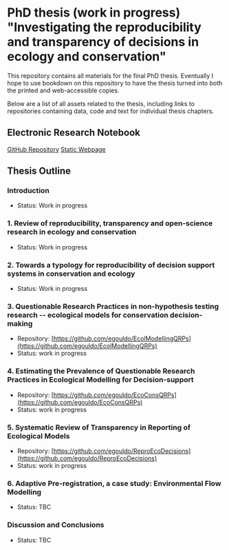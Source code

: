 # PhD thesis (work in progress) "Investigating the reproducibility and transparency of decisions in ecology and conservation"

This repository contains all materials for the final PhD thesis. Eventually I hope to use bookdown on this repository to have the thesis turned into both the printed and web-accessible copies.

Below are a list of all assets related to the thesis, including links to repositories containing data, code and text for individual thesis chapters.

## Electronic Research Notebook

[GitHub Repository](https://github.com/egouldo/notebook_elise_gould)
[Static Webpage](http://egouldo.github.io/)

## Thesis Outline

### Introduction

- Status: Work in progress

### 1. Review of reproducibility, transparency and open-science research in ecology and conservation

- Status: Work in progress

### 2. Towards a typology for reproducibility of decision support systems in conservation and ecology

- Status: Work in progress

### 3. Questionable Research Practices in non-hypothesis testing research -- ecological models for conservation decision-making

- Repository: [https://github.com/egouldo/EcolModellingQRPs](https://github.com/egouldo/EcolModellingQRPs)
- Status: work in progress

### 4. Estimating the Prevalence of Questionable Research Practices in Ecological Modelling for Decision-support

- Repository: [https://github.com/egouldo/EcoConsQRPs](https://github.com/egouldo/EcoConsQRPs)
- Status: work in progress

### 5. Systematic Review of Transparency in Reporting of Ecological Models

- Repository: [https://github.com/egouldo/ReproEcoDecisions](https://github.com/egouldo/ReproEcoDecisions)
- Status: work in progress

### 6. Adaptive Pre-registration, a case study: Environmental Flow Modelling

- Status: TBC

### Discussion and Conclusions

- Status: TBC
